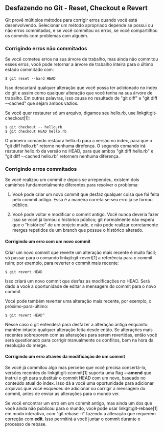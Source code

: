 ﻿## Desfazendo no Git - Reset, Checkout e Revert ##

Git provê múltiplos métodos para corrigir erros quando você está desenvolvendo.
Selecionar um método apropriado depende se possui ou não erros commitados, e
se você commitou os erros, se você compartilhou os commits com problemas com
alguém.

### Corrigindo erros não commitados ###

Se você cometeu erros na sua árvore de trabalho, mas ainda não commitou
esses erros, você pode retornar a árvore de trabalho inteira para o último
estado commitado com:

    $ git reset --hard HEAD

Isso descartará qualquer alteração que você possa ter adicionado no index do
git e assim como qualquer alteração que você tenha na sua árvore de trabalho.
Em outras palavras, isso causa no resultado de "git diff" e "git diff
--cached" que sejam ambos vazios.

Se você quer restaurar só um arquivo, digamos seu hello.rb, use
linkgit:git-checkout[1]:

    $ git checkout -- hello.rb
    $ git checkout HEAD hello.rb

O primeiro comando restaura hello.rb para a versão no index, para que
o "git diff hello.rb" retorne nenhuma direfença. O segundo comando
irá restaurar hello.rb da versão no HEAD, para que ambos
"git diff hello.rb" e "git diff --cached hello.rb" retornem nenhuma diferença.


### Corrigindo erros commitados ###

Se você realizou um commit e depois se arrependeu, existem dois caminhos
fundamentalmente diferentes para resolver o problema:

1. Você pode criar um novo commit que desfaz qualquer coisa que foi
    feita pelo commit antigo. Essa é a maneira correta se seu erro
    já se tornou público.

2. Você pode voltar e modificar o commit antigo. Você nunca deveria fazer
    isso se você já tornou o histórico público; git normalmente não espera
    que o "histórico" de um projeto mude, e não pode realizar corretamente
    merges repetidos de um branch que possue o histórico alterado.


#### Corrigindo um erro com um novo commit ####

Criar um novo commit que reverte um alteração mais recente é muito fácil;
só passar para o comando linkgit:git-revert[1] a referência para o commit ruim;
por exemplo, para reverter o commit mais recente:

    $ git revert HEAD

Isso criará um novo commit que desfaz as modificações no HEAD. Será dado a
você a oportunidade de editar a mensagem do commit para o novo commit.

Você pode também reverter uma alteração mais recente, por exemplo, o
próximo-para-último:

    $ git revert HEAD^

Nesse caso o git entenderá para desfazer a alteração antiga enquanto mantém
intacto qualquer alteração feita desde então. Se alterações mais recentes
sobreporem com as alterações para serem revertidas, então você será questionado
para corrigir manualmente os conflitos, bem na hora da resolução do merge.

#### Corrigindo um erro através da modificação de um commit ####

Se você já commitou algo mas percebe que você precisa consertá-lo, versões
recentes do linkgit:git-commit[1] suporta uma flag **--amend** que instrui
o git para substituir o commit HEAD com um novo, baseado no conteúdo atual do
index. Isso dá a você uma oportunidade para adicionar arquivos que você
esqueceu de adicionar ou corrigir a mensagem do commit, antes de enviar as
alterações para o mundo ver.

Se você encontrar um erro em um commit antigo, mas ainda um dos que você ainda
não publicou para o mundo, você pode usar linkgit:git-rebase[1] em modo
interativo, com "git rebase -i" fazendo a alteração que requerem correção com
**edit**. Isso permitirá a você juntar o commit durante o processo de rebase.